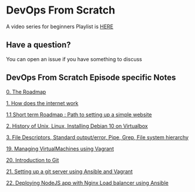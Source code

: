 # DevOps From Scratch

A video series for beginners
Playlist is [HERE](https://www.youtube.com/playlist?list=PLxYCgfC5WpnsAg5LddfjlidAHJNqRUN14)


## Have a question?

You can open an issue if you have something to discuss

## DevOps From Scratch Episode specific Notes

[0. The Roadmap](episodes/0-roadmap.md)

[1. How does the internet work](episodes/1-how-does-the-internet-work.md)

[1.1 Short term Roadmap : Path to setting up a simple website](episodes/1.1-short-term-roadmap.md)

[2. History of Unix, Linux, Installing Debian 10 on Virtualbox](episodes/2-unix-linux-installing-debian-10-on-virtualbox.md)

[3. File Descriptors, Standard output/error, Pipe, Grep, File system hierarchy](episodes/5-file-descriptors-standard-out-err-pipe-file-system.md)

[19. Managing VirtualMachines using Vagrant](episodes/19-vagrant-intro.md)

[20. Introduction to Git](episodes/20-Introduction-to-git.md)

[21. Setting up a git server using Ansible and Vagrant](episodes/21-setting-up-git-server-vagrant-ansible.md)

[22. Deploying NodeJS app with Nginx Load balancer using Ansible](episodes/22-nodejs-app-deployment-ansible.md)
